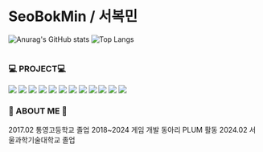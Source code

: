 # SeoBokMin / 서복민
![Anurag's GitHub stats](https://github-readme-stats.vercel.app/api?username=Seobok&show_icons=true&theme=shadow_green)
![Top Langs](https://github-readme-stats.vercel.app/api/top-langs/?username=Seobok&layout=compact)
#
### :computer: PROJECT:computer:
<img src="https://img.shields.io/badge/UnrealEngine-ffffff?style=flat&logo=Unreal Engine&logoColor=0E1128"/> 
<a href="https://github.com/SR-PLUM/SidheRigel"><img src="https://img.shields.io/badge/SidheRigel-ffffff?style=flat" /></a>
<a href="https://github.com/SR-PLUM/SolRising"><img src="https://img.shields.io/badge/SolRising-ffffff?style=flat"/></a>

<img src="https://img.shields.io/badge/Unity-000000?style=flat&logo=Unity"/>
<a href="https://github.com/ChoWook/PlumTowerDefecne"><img src="https://img.shields.io/badge/PTSD-000000?style=flat" /></a>
<a href="https://github.com/Seobok/Zombies-Rule-the-World"><img src="https://img.shields.io/badge/Zombies_Rule_the_World-000000?style=flat" /></a>
<a href="https://github.com/dobakHero/dobakHero"><img src="https://img.shields.io/badge/dobakHero-000000?style=flat" /></a>

<img src="https://img.shields.io/badge/JavaScript-68BC71?style=flat&logo=JavaScript&logoColor=F7DF1E"/>
<a href="https://github.com/Seobok/draWord"><img src="https://img.shields.io/badge/draWord-68BC71?style=flat"/></a>

<img src="https://img.shields.io/badge/Java-FF9E0F?style=flat&logo=eclipseide&logoColor=2C2255"/>
<a href="https://github.com/hchbae1001/team17_tetris"><img src="https://img.shields.io/badge/team17_tetris-FF9E0F?style=flat"/></a>
<a href="https://github.com/Seobok/hanabi"><img src="https://img.shields.io/badge/hanabi-FF9E0F?style=flat"/></a>

### :school: ABOUT ME :school:
2017.02	통영고등학교 졸업
2018~2024 게임 개발 동아리 PLUM 활동
2024.02 서울과학기술대학교 졸업
